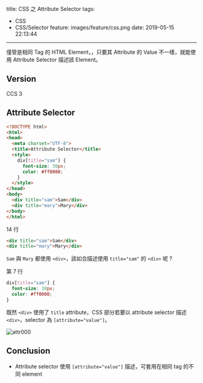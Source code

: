 title: CSS 之 Attribute Selector
tags:
  - CSS
  - CSS/Selector
feature: images/feature/css.png
date: 2019-05-15 22:13:44
---
僅管是相同 Tag 的 HTML Element，，只要其 Attribute 的 Value 不一樣，就能使用 Attribute Selector 描述該 Element。

<!-- more -->

## Version

CCS 3

## Attribute Selector

```html
<!DOCTYPE html>
<html>
<head>
  <meta charset="UTF-8">
  <title>Attribute Selector</title>
  <style>
    div[title="sam"] {
      font-size: 30px;
      color: #ff0000;
    }
  </style>
</head>
<body>
  <div title="sam">Sam</div>
  <div title="mary">Mary</div>
</body>
</html>
```

14 行

```html
<div title="sam">Sam</div>
<div title="mary">Mary</div>
```

`Sam` 與 `Mary` 都使用 `<div>`，該如合描述使用 `title="sam"` 的 `<div>` 呢 ?

第 7 行

```css
div[title="sam"] {
  font-size: 30px;
  color: #ff0000;
}
```

既然 `<div>` 使用了 `title` attribute，CSS 部分若要以 attribute selector 描述 `<div>`，selector 為 `[attribute="value"]`。

![attr000](/images/css/selector/attribute-selector/attr000.png)

## Conclusion

* Attribute selector 使用 `[attribute="value"]` 描述，可套用在相同 tag 的不同 element




